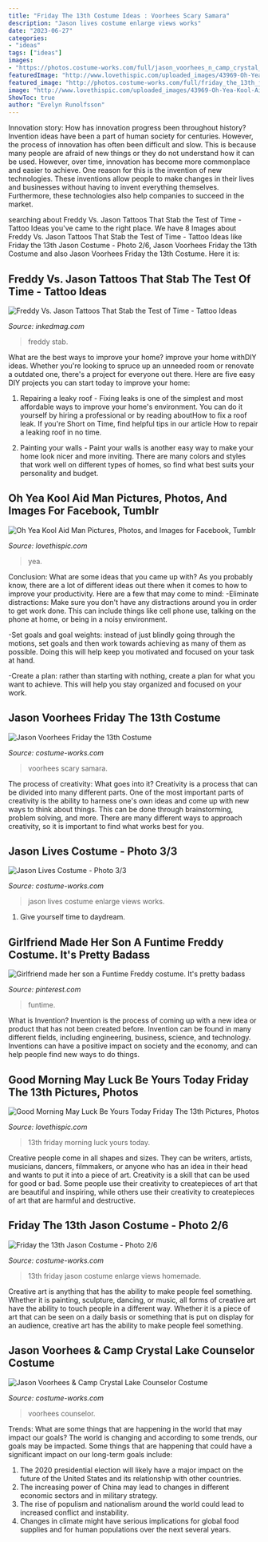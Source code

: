 ```yaml
---
title: "Friday The 13th Costume Ideas : Voorhees Scary Samara"
description: "Jason lives costume enlarge views works"
date: "2023-06-27"
categories:
- "ideas"
tags: ["ideas"]
images:
- "https://photos.costume-works.com/full/jason_voorhees_n_camp_crystal_lake_counselor.jpg"
featuredImage: "http://www.lovethispic.com/uploaded_images/43969-Oh-Yea-Kool-Aid-Man.jpg"
featured_image: "http://photos.costume-works.com/full/friday_the_13th_jason1.jpg"
image: "http://www.lovethispic.com/uploaded_images/43969-Oh-Yea-Kool-Aid-Man.jpg"
ShowToc: true
author: "Evelyn Runolfsson"
---
```



Innovation story: How has innovation progress been throughout history?
Invention ideas have been a part of human society for centuries. However, the process of innovation has often been difficult and slow. This is because many people are afraid of new things or they do not understand how it can be used. However, over time, innovation has become more commonplace and easier to achieve. One reason for this is the invention of new technologies. These inventions allow people to make changes in their lives and businesses without having to invent everything themselves. Furthermore, these technologies also help companies to succeed in the market.

	

		
searching about Freddy Vs. Jason Tattoos That Stab the Test of Time - Tattoo Ideas you've came to the right place. We have 8 Images about Freddy Vs. Jason Tattoos That Stab the Test of Time - Tattoo Ideas like Friday the 13th Jason Costume - Photo 2/6, Jason Voorhees Friday the 13th Costume and also Jason Voorhees Friday the 13th Costume. Here it is:
		
    
## Freddy Vs. Jason Tattoos That Stab The Test Of Time - Tattoo Ideas

<img loading=lazy src="https://www.inkedmag.com/.image/t_share/MTc1OTU1Njc4MjExMzUxOTc3/freddyjason.png" onerror="this.onerror=null;this.src='https://tse4.mm.bing.net/th?id=OIP.Iij9WAogRiY7hXQ8zMogwQHaD4&amp;pid=15.1';" alt="Freddy Vs. Jason Tattoos That Stab the Test of Time - Tattoo Ideas">

_Source: inkedmag.com_

>freddy stab. 

	

What are the best ways to improve your home?
improve your home withDIY ideas. Whether you're looking to spruce up an unneeded room or renovate a outdated one, there's a project for everyone out there. Here are five easy DIY projects you can start today to improve your home: 
1. Repairing a leaky roof - Fixing leaks is one of the simplest and most affordable ways to improve your home's environment. You can do it yourself by hiring a professional or by reading aboutHow to fix a roof leak. If you're Short on Time, find helpful tips in our article How to repair a leaking roof in no time. 

2. Painting your walls - Paint your walls is another easy way to make your home look nicer and more inviting. There are many colors and styles that work well on different types of homes, so find what best suits your personality and budget.

    
## Oh Yea Kool Aid Man Pictures, Photos, And Images For Facebook, Tumblr

<img loading=lazy src="http://www.lovethispic.com/uploaded_images/43969-Oh-Yea-Kool-Aid-Man.jpg" onerror="this.onerror=null;this.src='https://tse4.mm.bing.net/th?id=OIP.YC5Xdd_XaTO4fmhmLYanBgHaJ4&amp;pid=15.1';" alt="Oh Yea Kool Aid Man Pictures, Photos, and Images for Facebook, Tumblr">

_Source: lovethispic.com_

>yea. 

	

Conclusion: What are some ideas that you came up with?
As you probably know, there are a lot of different ideas out there when it comes to how to improve your productivity. Here are a few that may come to mind:
-Eliminate distractions: Make sure you don't have any distractions around you in order to get work done. This can include things like cell phone use, talking on the phone at home, or being in a noisy environment.

-Set goals and goal weights: instead of just blindly going through the motions, set goals and then work towards achieving as many of them as possible. Doing this will help keep you motivated and focused on your task at hand.

-Create a plan: rather than starting with nothing, create a plan for what you want to achieve. This will help you stay organized and focused on your work.

    
## Jason Voorhees Friday The 13th Costume

<img loading=lazy src="https://photos.costume-works.com/full/jason_voorhees_friday_the_13th8.jpg" onerror="this.onerror=null;this.src='https://tse1.mm.bing.net/th?id=OIP.6LkwRwccd18PesnsnMnJMAHaLZ&amp;pid=15.1';" alt="Jason Voorhees Friday the 13th Costume">

_Source: costume-works.com_

>voorhees scary samara. 

	

The process of creativity: What goes into it?
Creativity is a process that can be divided into many different parts. One of the most important parts of creativity is the ability to harness one's own ideas and come up with new ways to think about things. This can be done through brainstorming, problem solving, and more. There are many different ways to approach creativity, so it is important to find what works best for you.

    
## Jason Lives Costume - Photo 3/3

<img loading=lazy src="https://photos.costume-works.com/full/jason_lives2.jpg" onerror="this.onerror=null;this.src='https://tse4.mm.bing.net/th?id=OIP.KiWGaXZMb28ZIgT6za1RyQHaNP&amp;pid=15.1';" alt="Jason Lives Costume - Photo 3/3">

_Source: costume-works.com_

>jason lives costume enlarge views works. 

	

1. Give yourself time to daydream.

    
## Girlfriend Made Her Son A Funtime Freddy Costume. It&#039;s Pretty Badass

<img loading=lazy src="https://i.pinimg.com/736x/59/74/88/5974882ba93ab5ae6cf647f592174bdd.jpg" onerror="this.onerror=null;this.src='https://tse4.mm.bing.net/th?id=OIP.sLAI3fR_vMHLVPYZbn592wHaJ3&amp;pid=15.1';" alt="Girlfriend made her son a Funtime Freddy costume. It&#039;s pretty badass">

_Source: pinterest.com_

>funtime. 

	

What is Invention?
Invention is the process of coming up with a new idea or product that has not been created before. Invention can be found in many different fields, including engineering, business, science, and technology. Inventions can have a positive impact on society and the economy, and can help people find new ways to do things.

    
## Good Morning May Luck Be Yours Today Friday The 13th Pictures, Photos

<img loading=lazy src="http://www.lovethispic.com/uploaded_images/328989-Good-Morning-May-Luck-Be-Yours-Today-Friday-The-13th.jpg" onerror="this.onerror=null;this.src='https://tse3.mm.bing.net/th?id=OIP.UZKUD79W1NIxqh3TSn-wdwHaJH&amp;pid=15.1';" alt="Good Morning May Luck Be Yours Today Friday The 13th Pictures, Photos">

_Source: lovethispic.com_

>13th friday morning luck yours today. 

	

Creative people come in all shapes and sizes. They can be writers, artists, musicians, dancers, filmmakers, or anyone who has an idea in their head and wants to put it into a piece of art. Creativity is a skill that can be used for good or bad. Some people use their creativity to createpieces of art that are beautiful and inspiring, while others use their creativity to createpieces of art that are harmful and destructive.

    
## Friday The 13th Jason Costume - Photo 2/6

<img loading=lazy src="http://photos.costume-works.com/full/friday_the_13th_jason1.jpg" onerror="this.onerror=null;this.src='https://tse3.mm.bing.net/th?id=OIP.Tgl0SoQblYwaqE10gx0zUQHaLH&amp;pid=15.1';" alt="Friday the 13th Jason Costume - Photo 2/6">

_Source: costume-works.com_

>13th friday jason costume enlarge views homemade. 

	

Creative art is anything that has the ability to make people feel something. Whether it is painting, sculpture, dancing, or music, all forms of creative art have the ability to touch people in a different way. Whether it is a piece of art that can be seen on a daily basis or something that is put on display for an audience, creative art has the ability to make people feel something.

    
## Jason Voorhees &amp; Camp Crystal Lake Counselor Costume

<img loading=lazy src="https://photos.costume-works.com/full/jason_voorhees_n_camp_crystal_lake_counselor.jpg" onerror="this.onerror=null;this.src='https://tse1.mm.bing.net/th?id=OIP.iF9rXR2T7jgmt_0ghDSqFAHaGS&amp;pid=15.1';" alt="Jason Voorhees &amp; Camp Crystal Lake Counselor Costume">

_Source: costume-works.com_

>voorhees counselor. 

	

Trends: What are some things that are happening in the world that may impact our goals?
The world is changing and according to some trends, our goals may be impacted. Some things that are happening that could have a significant impact on our long-term goals include:
1. The 2020 presidential election will likely have a major impact on the future of the United States and its relationship with other countries.
2. The increasing power of China may lead to changes in different economic sectors and in military strategy.
3. The rise of populism and nationalism around the world could lead to increased conflict and instability.
4. Changes in climate might have serious implications for global food supplies and for human populations over the next several years.

